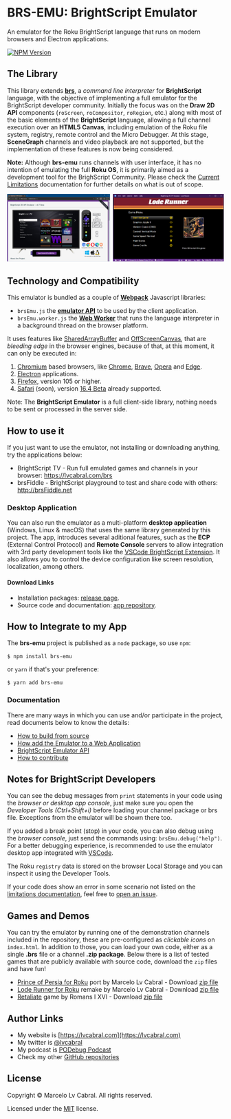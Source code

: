 # BRS-EMU: BrightScript Emulator

An emulator for the Roku BrightScript language that runs on modern browsers and Electron applications.

[![NPM Version](https://badge.fury.io/js/brs-emu.svg?style=flat)](https://npmjs.org/package/brs-emu)

## The Library

This library extends [**brs**](https://github.com/sjbarag/brs), a _command line interpreter_ for **BrightScript** language, with the objective of implementing a full emulator for the BrightScript developer community. Initially the focus was on the **Draw 2D API** components (`roScreen`, `roCompositor`, `roRegion`, etc.) along with most of the basic elements of the **BrightScript** language, allowing a full channel execution over an **HTML5 Canvas**, including emulation of the Roku file system, registry, remote control and the Micro Debugger. At this stage, **SceneGraph** channels and video playback are not supported, but the implementation of these features is now being considered.

**Note:** Although **brs-emu** runs channels with user interface, it has no intention of emulating the full **Roku OS**, it is primarily aimed as a development tool for the BrighScript Community. Please check the [Current Limitations](docs/limitations.md) documentation for further details on what is out of scope.

<p align="center">
<img alt="Emulator Web and Desktop" src="docs/images/screenshots.png?raw=true"/>
</p>

## Technology and Compatibility

This emulator is bundled as a couple of **[Webpack](https://webpack.js.org/)** Javascript libraries: 
- `brsEmu.js` the **[emulator API](docs/emulator-api.md)** to be used by the client application.
- `brsEmu.worker.js` the **[Web Worker](https://developer.mozilla.org/en-US/docs/Web/API/Web_Workers_API/Using_web_workers)** that runs the language interpreter in a background thread on the browser platform.

It uses features like [SharedArrayBuffer](https://developer.mozilla.org/en-US/docs/Web/JavaScript/Reference/Global_Objects/SharedArrayBuffer) and [OffScreenCanvas](https://developer.mozilla.org/en-US/docs/Web/API/OffscreenCanvas), that are _bleeding edge_ in the browser engines, because of that, at this moment, it can only be executed in:
1. [Chromium](https://www.chromium.org/Home) based browsers, like [Chrome](https://www.google.com/chrome/), [Brave](https://brave.com/download/), [Opera](https://www.opera.com/) and [Edge](https://www.microsoft.com/en-us/edge).
1. [Electron](https://electronjs.org/) applications.
1. [Firefox](https://firefox.com), version 105 or higher.
1. [Safari](https://www.apple.com/safari/) (soon), version [16.4 Beta](https://developer.apple.com/safari/resources/) already supported. 

Note: The **BrightScript Emulator** is a full client-side library, nothing needs to be sent or processed in the server side.

 ## How to use it

If you just want to use the emulator, not installing or downloading anything, try the applications below:

* BrightScript TV - Run full emulated games and channels in your browser: https://lvcabral.com/brs
* brsFiddle - BrightScript playground to test and share code with others: http://brsFiddle.net

### Desktop Application

You can also run the emulator as a multi-platform **desktop application** (Windows, Linux & macOS) that uses the same library generated by this project. The app, introduces several aditional features, such as the **ECP** (External Control Protocol) and **Remote Console** servers to allow integration with 3rd party development tools like the [VSCode BrightScript Extension](https://marketplace.visualstudio.com/items?itemName=celsoaf.brightscript). It also allows you to control the device configuration like screen resolution, localization, among others.

#### Download Links

- Installation packages: [release page](https://github.com/lvcabral/brs-emu/releases). 
- Source code and documentation: [app repository](https://github.com/lvcabral/brs-emu-app).

## How to Integrate to my App
The **brs-emu** project is published as a `node` package, so use `npm`:

```shell
$ npm install brs-emu
```

or `yarn` if that's your preference:

```shell
$ yarn add brs-emu
```

### Documentation

There are many ways in which you can use and/or participate in the project, read documents below to know the details:

* [How to build from source](docs/build-from-source.md)
* [How add the Emulator to a Web Application](docs/integrating.md)
* [BrightScript Emulator API](docs/emulator-api.md)
* [How to contribute](docs/contributing.md)

## Notes for BrightScript Developers

You can see the debug messages from `print` statements in your code using the _browser or desktop app console_, just make sure you open the _Developer Tools (Ctrl+Shift+i)_ before loading your channel package or brs file. Exceptions from the emulator will be shown there too. 

If you added a break point (stop) in your code, you can also debug using the _browser console_, just send the commands using: `brsEmu.debug("help")`. For a better debugging experience, is recommended to use the emulator desktop app integrated with [VSCode](https://marketplace.visualstudio.com/items?itemName=celsoaf.brightscript).

The Roku `registry` data is stored on the browser Local Storage and you can inspect it using the Developer Tools.

If your code does show an error in some scenario not listed on the [limitations documentation](docs/limitations.md), feel free to [open an issue](https://github.com/lvcabral/brs-emu/issues).

## Games and Demos

You can try the emulator by running one of the demonstration channels included in the repository, these are pre-configured as _clickable icons_ on `index.html`. In addition to those, you can load your own code, either as a single **.brs** file or a channel **.zip package**. Below there is a list of tested games that are publicly available with source code, download the `zip` files and have fun!

*   [Prince of Persia for Roku](https://github.com/lvcabral/Prince-of-Persia-Roku) port by Marcelo Lv Cabral - Download [zip file](https://github.com/lvcabral/Prince-of-Persia-Roku/releases/download/v0.18.3778/Prince-of-Persia-Roku-018.zip)
*   [Lode Runner for Roku](https://github.com/lvcabral/Lode-Runner-Roku) remake by Marcelo Lv Cabral - Download [zip file](https://github.com/lvcabral/Lode-Runner-Roku/releases/download/v0.18.707/Lode-Runner-Roku-018.zip)
*   [Retaliate](https://github.com/lvcabral/retaliate-roku) game by Romans I XVI - Download [zip file](https://github.com/lvcabral/retaliate-roku/releases/download/v1.7.0-emu/retaliate-brs-emu.zip)

## Author Links

- My website is [https://lvcabral.com](https://lvcabral.com)
- My twitter is [@lvcabral](https://twitter.com/lvcabral)
- My podcast is [PODebug Podcast](http://podebug.com)
- Check my other [GitHub repositories ](https://github.com/lvcabral)

## License

Copyright © Marcelo Lv Cabral. All rights reserved.

Licensed under the [MIT](LICENSE) license.
